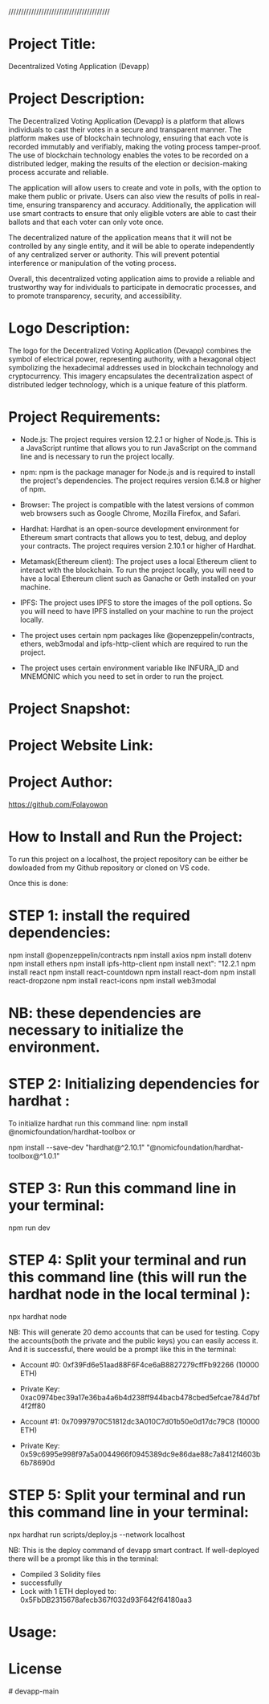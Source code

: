 ////////////////////////////////////////

# Project Title:

Decentralized Voting Application (Devapp)

# Project Description:

The Decentralized Voting Application (Devapp) is a platform that allows individuals to cast their votes in a secure and transparent manner. The platform makes use of blockchain technology, ensuring that each vote is recorded immutably and verifiably, making the voting process tamper-proof. The use of blockchain technology enables the votes to be recorded on a distributed ledger, making the results of the election or decision-making process accurate and reliable.

The application will allow users to create and vote in polls, with the option to make them public or private. Users can also view the results of polls in real-time, ensuring transparency and accuracy. Additionally, the application will use smart contracts to ensure that only eligible voters are able to cast their ballots and that each voter can only vote once.

The decentralized nature of the application means that it will not be controlled by any single entity, and it will be able to operate independently of any centralized server or authority. This will prevent potential interference or manipulation of the voting process.

Overall, this decentralized voting application aims to provide a reliable and trustworthy way for individuals to participate in democratic processes, and to promote transparency, security, and accessibility.

# Logo Description:

The logo for the Decentralized Voting Application (Devapp) combines the symbol of electrical power, representing authority, with a hexagonal object symbolizing the hexadecimal addresses used in blockchain technology and cryptocurrency. This imagery encapsulates the decentralization aspect of distributed ledger technology, which is a unique feature of this platform.

# Project Requirements:

- Node.js: The project requires version 12.2.1 or higher of Node.js. This is a JavaScript runtime that allows you to run JavaScript on the command line and is necessary to run the project locally.

- npm: npm is the package manager for Node.js and is required to install the project's dependencies. The project requires version 6.14.8 or higher of npm.

- Browser: The project is compatible with the latest versions of common web browsers such as Google Chrome, Mozilla Firefox, and Safari.

- Hardhat: Hardhat is an open-source development environment for Ethereum smart contracts that allows you to test, debug, and deploy your contracts. The project requires version 2.10.1 or higher of Hardhat.

- Metamask(Ethereum client): The project uses a local Ethereum client to interact with the blockchain. To run the project locally, you will need to have a local Ethereum client such as Ganache or Geth installed on your machine.

- IPFS: The project uses IPFS to store the images of the poll options. So you will need to have IPFS installed on your machine to run the project locally.

* The project uses certain npm packages like @openzeppelin/contracts, ethers, web3modal and ipfs-http-client which are required to run the project.

* The project uses certain environment variable like INFURA_ID and MNEMONIC which you need to set in order to run the project.

# Project Snapshot:

# Project Website Link:

# Project Author:

https://github.com/Folayowon

# How to Install and Run the Project:

To run this project on a localhost, the project repository can be either be dowloaded from my Github repository or cloned on VS code.

Once this is done:

# STEP 1: install the required dependencies:

npm install @openzeppelin/contracts
npm install axios
npm install dotenv
npm install ethers
npm install ipfs-http-client
npm install next": "12.2.1
npm install react
npm install react-countdown
npm install react-dom
npm install react-dropzone
npm install react-icons
npm install web3modal

# NB: these dependencies are necessary to initialize the environment.

# STEP 2: Initializing dependencies for hardhat :

To initialize hardhat run this command line:
npm install @nomicfoundation/hardhat-toolbox
or

npm install --save-dev "hardhat@^2.10.1" "@nomicfoundation/hardhat-toolbox@^1.0.1"

# STEP 3: Run this command line in your terminal:

npm run dev

# STEP 4: Split your terminal and run this command line (this will run the hardhat node in the local terminal ):

npx hardhat node

NB: This will generate 20 demo accounts that can be used for testing. Copy the accounts(both the private and the public keys) you can easily access it. And it is successful, there would be a prompt like this in the terminal:

- Account #0: 0xf39Fd6e51aad88F6F4ce6aB8827279cffFb92266 (10000 ETH)
- Private Key: 0xac0974bec39a17e36ba4a6b4d238ff944bacb478cbed5efcae784d7bf4f2ff80

- Account #1: 0x70997970C51812dc3A010C7d01b50e0d17dc79C8 (10000 ETH)
- Private Key: 0x59c6995e998f97a5a0044966f0945389dc9e86dae88c7a8412f4603b6b78690d

# STEP 5: Split your terminal and run this command line in your terminal:

npx hardhat run scripts/deploy.js --network localhost

NB: This is the deploy command of devapp smart contract.
If well-deployed there will be a prompt like this in the terminal:

- Compiled 3 Solidity files
- successfully
- Lock with 1 ETH deployed to: 0x5FbDB2315678afecb367f032d93F642f64180aa3

# Usage:

# License
#   d e v a p p - m a i n  
 